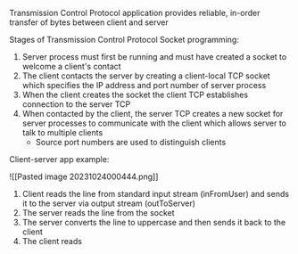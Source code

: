 
Transmission Control Protocol application provides reliable, in-order transfer of bytes between client and server

Stages of Transmission Control Protocol Socket programming:

1) Server process must first be running and must have created a socket to welcome a client's contact
2) The client contacts the server by creating a client-local TCP socket which specifies the IP address and port number of server process 
3) When the client creates the socket the client TCP establishes connection to the server TCP
4) When contacted by the client, the server TCP creates a new socket for server processes to communicate with the client which allows server to talk to multiple clients
	- Source port numbers are used to distinguish clients


Client-server app example:

![[Pasted image 20231024000444.png]] 

1) Client reads the line from standard input stream (inFromUser) and sends it to the server via output stream (outToServer)
2) The server reads the line from the socket
3) The server converts the line to uppercase and then sends it back to the client
4) The client reads